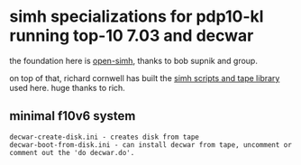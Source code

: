 # simh specializations for pdp10-kl running top-10 7.03 and decwar

the foundation here is [open-simh](https://github.com/open-simh/simh), thanks to bob supnik and group.

on top of that, richard cornwell has built the [simh scripts and tape library](https://sky-visions.com/dec/tops10.shtml) used here. huge thanks to rich.

## minimal f10v6 system

    decwar-create-disk.ini - creates disk from tape
    decwar-boot-from-disk.ini - can install decwar from tape, uncomment or comment out the 'do decwar.do'.
